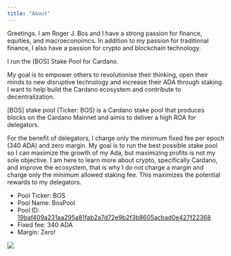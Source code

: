 ```yaml
---
title: "About"
---
```


Greetings.  I am Roger J. Bos and I have a strong passion for finance, equities, and macroeconoimcs.  In addition to my passion for traditional finance, I also have a passion for crypto and blockchain technology.

I run the [BOS] Stake Pool for Cardano.

My goal is to empower others to revolutionise their thinking, open their minds to new disruptive technology and increase their ADA through staking.  I want to help build the Cardano ecosystem and contribute to decentralization.

[BOS] stake pool (Ticker: BOS) is a Cardano stake pool that produces blocks on the Cardano Mainnet and aimis to deliver a high ROA for delegators.

For the benefit of delegators, I charge only the minimum fixed fee per epoch (340 ADA) and zero margin.  My goal is to run the best possible stake pool so I can maximize the growth of my Ada, but maximizing profits is not my sole objective.   I am here to learn more about crypto, specifically Cardano, and improve the ecosystem, that is why I do not charge a margin and charge only the minimum allowed staking fee.  This maximizes the potential rewards to my delegators.

* Pool Ticker: BOS
* Pool Name: BosPool
* Pool ID: [19baf409a231aa295a81fab2a7d72e9b2f3b8605acbad0e427f22368](https://adapools.org/pool/19baf409a231aa295a81fab2a7d72e9b2f3b8605acbad0e427f22368)
* Fixed fee: 340 ADA
* Margin: Zero! 

![](https://crypto.rogerjbos.com/cardano-ada-logo.svg)
